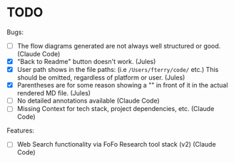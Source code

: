 # TODO

Bugs:
- [ ] The flow diagrams generated are not always well structured or good. (Claude Code)
- [X] "Back to Readme" button doesn't work. (Jules)
- [X] User path shows in the file paths: (i.e `/Users/fterry/code/` etc.) This should be omitted, regardless of platform or user. (Jules)
- [X] Parentheses are for some reason showing a "\" in front of it in the actual rendered MD file. (Jules)
- [ ] No detailed annotations available (Claude Code)
- [ ] Missing Context for tech stack, project dependencies, etc. (Claude Code)

Features:
- [ ] Web Search functionality via FoFo Research tool stack (v2) (Claude Code)


